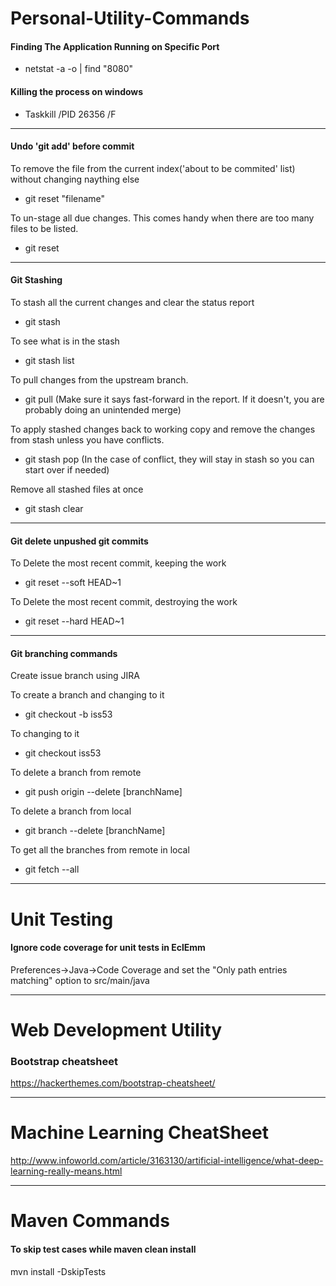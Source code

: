 # Personal-Utility-Commands

#### Finding The Application Running on Specific Port
* netstat -a -o | find "8080"

#### Killing the process on windows
* Taskkill /PID 26356 /F

------------




#### Undo 'git add' before commit
To remove the file from the current index('about to be commited' list) without changing naything else
* git reset "filename"

To un-stage all due changes. This comes handy when there are too many files to be listed.
* git reset 



------------

#### Git Stashing
To stash all the current changes and clear the status report
* git stash

To see what is in the stash
* git stash list

To pull changes from the upstream branch. 
* git pull
(Make sure it says fast-forward in the report. If it doesn't, you are probably doing an unintended merge)

To apply stashed changes back to working copy and remove the changes from stash unless you have conflicts.
* git stash pop
(In the case of conflict, they will stay in stash so you can start over if needed)

Remove all stashed files at once
* git stash clear

------------

#### Git delete unpushed git commits
To Delete the most recent commit, keeping the work
* git reset --soft HEAD~1

To Delete the most recent commit, destroying the work
* git reset --hard HEAD~1

------------

#### Git branching commands
Create issue branch using JIRA

To create a branch and changing to it
* git checkout -b iss53

To changing to it
* git checkout iss53

To delete a branch from remote
* git push origin --delete [branchName]

To delete a branch from local
* git branch --delete [branchName]

To get all the branches from remote in local
* git fetch --all
------------

# Unit Testing
#### Ignore code coverage for unit tests in EclEmm
Preferences->Java->Code Coverage and set the "Only path entries matching" option to src/main/java



--------------
# Web Development Utility 

### Bootstrap cheatsheet
https://hackerthemes.com/bootstrap-cheatsheet/


--------------
# Machine Learning CheatSheet  
http://www.infoworld.com/article/3163130/artificial-intelligence/what-deep-learning-really-means.html


--------------
# Maven Commands  
#### To skip test cases while maven clean install
mvn install -DskipTests

